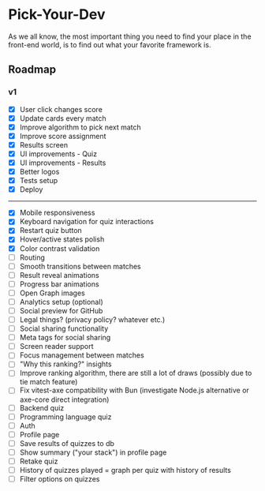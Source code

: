 # Pick-Your-Dev

As we all know, the most important thing you need to find your place in the front-end world, is to find out what your favorite framework is.

## Roadmap

### v1

- [x] User click changes score
- [x] Update cards every match
- [x] Improve algorithm to pick next match
- [x] Improve score assignment
- [x] Results screen
- [x] UI improvements - Quiz
- [x] UI improvements - Results
- [x] Better logos
- [x] Tests setup
- [x] Deploy

---

- [x] Mobile responsiveness
- [x] Keyboard navigation for quiz interactions
- [x] Restart quiz button
- [x] Hover/active states polish
- [x] Color contrast validation
- [ ] Routing
- [ ] Smooth transitions between matches
- [ ] Result reveal animations
- [ ] Progress bar animations
- [ ] Open Graph images
- [ ] Analytics setup (optional)
- [ ] Social preview for GitHub
- [ ] Legal things? (privacy policy? whatever etc.)
- [ ] Social sharing functionality
- [ ] Meta tags for social sharing
- [ ] Screen reader support
- [ ] Focus management between matches
- [ ] "Why this ranking?" insights
- [ ] Improve ranking algorithm, there are still a lot of draws (possibly due to tie match feature)
- [ ] Fix vitest-axe compatibility with Bun (investigate Node.js alternative or axe-core direct integration)
- [ ] Backend quiz
- [ ] Programming language quiz
- [ ] Auth
- [ ] Profile page
- [ ] Save results of quizzes to db
- [ ] Show summary ("your stack") in profile page
- [ ] Retake quiz
- [ ] History of quizzes played = graph per quiz with history of results
- [ ] Filter options on quizzes
